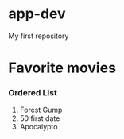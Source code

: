 # app-dev
 My first repository
# Favorite movies
### Ordered List

1. Forest Gump
2. 50 first date
3. Apocalypto

